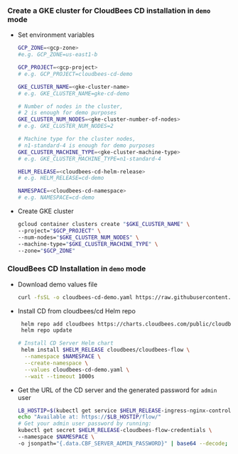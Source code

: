 ### Create a GKE cluster for CloudBees CD installation in `demo` mode  
- Set environment variables
   ```bash
  GCP_ZONE=<gcp-zone>
  #e.g. GCP_ZONE=us-east1-b
  
  GCP_PROJECT=<gcp-project>
  # e.g. GCP_PROJECT=cloudbees-cd-demo
  
  GKE_CLUSTER_NAME=<gke-cluster-name>
  # e.g. GKE_CLUSTER_NAME=gke-cd-demo
  
  # Number of nodes in the cluster, 
  # 2 is enough for demo purposes
  GKE_CLUSTER_NUM_NODES=<gke-cluster-number-of-nodes>
  # e.g. GKE_CLUSTER_NUM_NODES=2
  
  # Machine type for the cluster nodes, 
  # n1-standard-4 is enough for demo purposes
  GKE_CLUSTER_MACHINE_TYPE=<gke-cluster-machine-type>
  # e.g. GKE_CLUSTER_MACHINE_TYPE=n1-standard-4
  
  HELM_RELEASE=<cloudbees-cd-helm-release>
  # e.g. HELM_RELEASE=cd-demo
  
  NAMESPACE=<cloudbees-cd-namespace>
  # e.g. NAMESPACE=cd-demo
  ```  
- Create GKE cluster
    ```bash
    gcloud container clusters create "$GKE_CLUSTER_NAME" \
    --project="$GCP_PROJECT" \
    --num-nodes="$GKE_CLUSTER_NUM_NODES" \
    --machine-type="$GKE_CLUSTER_MACHINE_TYPE" \
    --zone="$GCP_ZONE"
  ```  

### CloudBees CD Installation in `demo` mode  
- Download demo values file
  ```bash
  curl -fsSL -o cloudbees-cd-demo.yaml https://raw.githubusercontent.com/cloudbees/cloudbees-examples/master/cloudbees-cd/kubernetes/cloudbees-cd-demo.yaml
  ```  

- Install CD from cloudbees/cd Helm repo
    ```bash
     helm repo add cloudbees https://charts.cloudbees.com/public/cloudbees
     helm repo update
  
    # Install CD Server Helm chart
     helm install $HELM_RELEASE cloudbees/cloudbees-flow \
      --namespace $NAMESPACE \
      --create-namespace \
      --values cloudbees-cd-demo.yaml \
      --wait --timeout 1000s
  ```  

- Get the URL of the CD server and the generated password for `admin` user 
    ```bash
  LB_HOSTIP=$(kubectl get service $HELM_RELEASE-ingress-nginx-controller -n $NAMESPACE -o jsonpath="{.status.loadBalancer.ingress[0].ip}")
  echo "Available at: https://$LB_HOSTIP/flow/"
  # Get your admin user password by running:
  kubectl get secret $HELM_RELEASE-cloudbees-flow-credentials \
    --namespace $NAMESPACE \
    -o jsonpath="{.data.CBF_SERVER_ADMIN_PASSWORD}" | base64 --decode; echo
  ```  